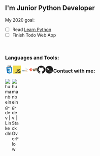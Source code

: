 ## I'm Junior Python Developer

My 2020 goal: <br />
<!-- Tasks to do -->
* [ ] Read [Learn Python](https://www.goodreads.com/book/show/80435.Learning_Python)
* [ ] Finish Todo Web App

<br />

### Languages and Tools:

<img align="left" alt="CSS3" width="26px" src="https://raw.githubusercontent.com/github/explore/80688e429a7d4ef2fca1e82350fe8e3517d3494d/topics/css/css.png" />
<img align="left" alt="JavaScript" width="26px" src="https://raw.githubusercontent.com/github/explore/80688e429a7d4ef2fca1e82350fe8e3517d3494d/topics/javascript/javascript.png" />
<img align="left" alt="MySQL" width="26px" src="https://raw.githubusercontent.com/github/explore/80688e429a7d4ef2fca1e82350fe8e3517d3494d/topics/mysql/mysql.png" />
<img align="left" alt="Git" width="26px" src="https://raw.githubusercontent.com/github/explore/80688e429a7d4ef2fca1e82350fe8e3517d3494d/topics/git/git.png" />
<img align="left" alt="GitHub" width="26px" src="https://raw.githubusercontent.com/github/explore/78df643247d429f6cc873026c0622819ad797942/topics/github/github.png" />
<img align="left" alt="Terminal" width="26px" src="https://raw.githubusercontent.com/github/explore/80688e429a7d4ef2fca1e82350fe8e3517d3494d/topics/terminal/terminal.png" />


### Contact with me:
[<img align="left" alt="humanbeing-dev | LinkedIn" width="22px" src="https://cdn.jsdelivr.net/npm/simple-icons@v3/icons/linkedin.svg" />][linkedin]
[<img align="left" alt="humanbeing-dev | StackOverFlow" width="22px" src="https://encrypted-tbn0.gstatic.com/images?q=tbn%3AANd9GcS3ZcfaPSJ17XXbI1xggkqIFaC7QnXLN7YF4Q&usqp=CAU" />][stackoverflow]


[linkedin]: https://linkedin.com/in/maciej-sitowski/
[stackoverflow]: https://stackoverflow.com/users/12099563/humanbeing
